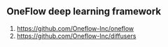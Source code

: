 ## OneFlow deep learning framework
1. https://github.com/Oneflow-Inc/oneflow
2. https://github.com/Oneflow-Inc/diffusers